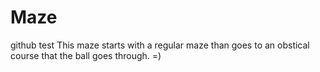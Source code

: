 # Maze
github test
This maze starts with a regular maze than goes to an obstical course that the ball goes through. =)
